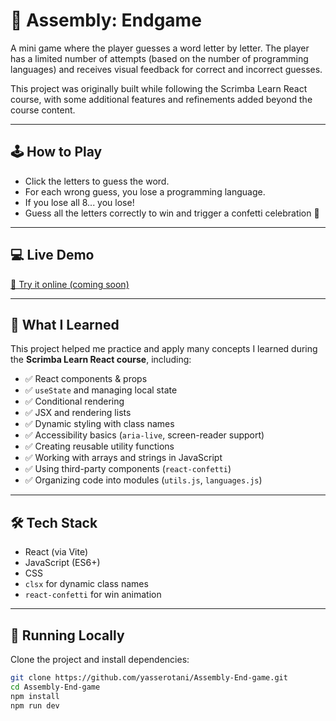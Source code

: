 # 🧠 Assembly: Endgame
A mini game where the player guesses a word letter by letter.
The player has a limited number of attempts (based on the number of programming languages) and receives visual feedback for correct and incorrect guesses.

This project was originally built while following the Scrimba Learn React course, with some additional features and refinements added beyond the course content.

---

## 🕹️ How to Play

- Click the letters to guess the word.
- For each wrong guess, you lose a programming language.
- If you lose all 8... you lose!
- Guess all the letters correctly to win and trigger a confetti celebration 🎉

---

## 💻 Live Demo

[🔗 Try it online (coming soon)](#)

---

## 🧠 What I Learned

This project helped me practice and apply many concepts I learned during the **Scrimba Learn React course**, including:

- ✅ React components & props
- ✅ `useState` and managing local state
- ✅ Conditional rendering
- ✅ JSX and rendering lists
- ✅ Dynamic styling with class names
- ✅ Accessibility basics (`aria-live`, screen-reader support)
- ✅ Creating reusable utility functions
- ✅ Working with arrays and strings in JavaScript
- ✅ Using third-party components (`react-confetti`)
- ✅ Organizing code into modules (`utils.js`, `languages.js`)

---

## 🛠 Tech Stack

- React (via Vite)
- JavaScript (ES6+)
- CSS
- `clsx` for dynamic class names
- `react-confetti` for win animation

---

## 🚀 Running Locally

Clone the project and install dependencies:

```bash
git clone https://github.com/yasserotani/Assembly-End-game.git
cd Assembly-End-game
npm install
npm run dev
```

